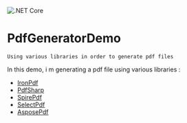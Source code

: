 ![.NET Core](https://github.com/aimenux/PdfGeneratorDemo/workflows/.NET%20Core/badge.svg)
# PdfGeneratorDemo
```
Using various libraries in order to generate pdf files
```

In this demo, i m generating a pdf file using various libraries :
- [IronPdf](https://ironpdf.com)
- [PdfSharp](https://github.com/ststeiger/PdfSharpCore)
- [SpirePdf](https://www.e-iceblue.com/Introduce/pdf-for-net-introduce.html)
- [SelectPdf](https://selectpdf.com/community-edition)
- [AsposePdf](https://products.aspose.com/pdf/net)